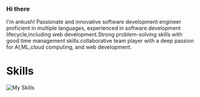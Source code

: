 ### Hi there 

I'm ankush!
Passionate and innovative software development engineer proficient in multiple languages, experienced in software development lifecycle,including web development.Strong problem-solving skills with good time management skills.collaborative team player with a deep passion for AI,ML,cloud computing, and web development.

# Skills
![My Skills](https://skillicons.dev/icons?i=html,css,py,java,git,github,figma,postman,idea,angular,react,nodejs,vscode,bootstrap)
